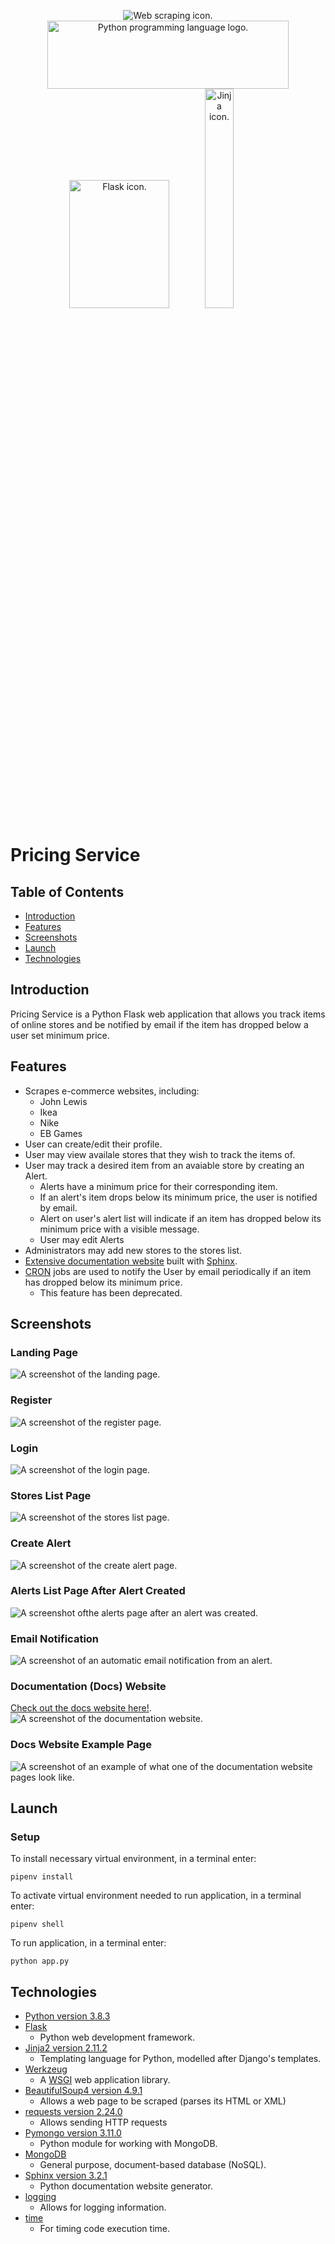 <p align="center">
    <img src="./images/icons/web-scraping.jpg" alt="Web scraping icon." >
    <img src="./images/icons/python.PNG" alt="Python programming language logo." width="386" height="109">
    <img src="./images/icons/flask-logo-png-transparent.png" alt="Flask icon." width="160" height="205">
    <img src="./images/icons/jinja-logo.png" alt="Jinja icon." width="30%"  >
</p>


# Pricing Service

## Table of Contents
- [Introduction](#introduction)
- [Features](#features)
- [Screenshots](#screenshots)
- [Launch](#launch)
- [Technologies](#technologies)

## Introduction
Pricing Service is a Python Flask web application that allows you track items of online stores and be notified by email if the item has dropped below a user set minimum price.

## Features
- Scrapes e-commerce websites, including:
    - John Lewis
    - Ikea
    - Nike
    - EB Games
- User can create/edit their profile.
- User may view availale stores that they wish to track the items of.
- User may track a desired item from an avaiable store by creating an Alert.
    - Alerts have a minimum price for their corresponding item.
    - If an alert's item drops below its minimum price, the user is notified by email.
    - Alert on user's alert list will indicate if an item has dropped below its minimum price with a visible message.
    - User may edit Alerts
- Administrators may add new stores to the stores list.
- [Extensive documentation website](https://nikelausm.github.io/pricing-service/) built with [Sphinx](https://www.sphinx-doc.org/en/master/).
- [CRON](https://en.wikipedia.org/wiki/Cron) jobs are used to notify the User by email periodically if an item has dropped below its minimum price.
    - This feature has been deprecated.

## Screenshots
### Landing Page
<img src="./images/screenshots/landing_page.PNG" alt="A screenshot of the landing page.">

### Register
<img src="./images/screenshots/register_page.PNG" alt="A screenshot of the register page.">

### Login
<img src="./images/screenshots/login.PNG" alt="A screenshot of the login page.">

### Stores List Page
<img src="./images/screenshots/stores_list.PNG" alt="A screenshot of the stores list page.">

### Create Alert
<img src="./images/screenshots/create_alert.PNG" alt="A screenshot of the create alert page.">

### Alerts List Page After Alert Created
<img src="./images/screenshots/alerts_page_item_added.PNG" alt="A screenshot ofthe alerts page after an alert was created.">

### Email Notification
<img src="./images/screenshots/automatic_email_notification.PNG" alt="A screenshot of an automatic email notification from an alert.">

### Documentation (Docs) Website
[Check out the docs website here!](https://nikelausm.github.io/pricing-service/).
<img src="./images/screenshots/docs_website.PNG" alt="A screenshot of the documentation website.">

### Docs Website Example Page
<img src="./images/screenshots/docs_page_example.PNG" alt="A screenshot of an example of what one of the documentation website pages look like.">

## Launch
### Setup
To install necessary virtual environment, in a terminal enter:
```
pipenv install
```
To activate virtual environment needed to run application, in a terminal enter:
```
pipenv shell
```
To run application, in a terminal enter:
```
python app.py
```

## Technologies
- [Python version 3.8.3](https://www.python.org/downloads/release/python-383/)
- [Flask](https://flask.palletsprojects.com/en/1.1.x/)
    - Python web development framework.
- [Jinja2 version 2.11.2](https://jinja.palletsprojects.com/en/2.11.x/)
    - Templating language for Python, modelled after Django's templates.
- [Werkzeug](https://werkzeug.palletsprojects.com/en/1.0.x/)
    - A [WSGI](https://wsgi.readthedocs.io/en/latest/) web application library.
- [BeautifulSoup4 version 4.9.1](https://pypi.org/project/beautifulsoup4/)
    - Allows a web page to be scraped (parses its HTML or XML)
- [requests version 2.24.0](https://pypi.org/project/requests/)
    - Allows sending HTTP requests
- [Pymongo version 3.11.0](https://pymongo.readthedocs.io/en/stable/)
    - Python module for working with MongoDB.
- [MongoDB](https://www.mongodb.com)
    - General purpose, document-based database (NoSQL).
- [Sphinx version 3.2.1](https://www.sphinx-doc.org/en/master/)
    - Python documentation website generator.
- [logging](https://docs.python.org/3/library/logging.html)
    - Allows for logging information.
- [time](https://docs.python.org/3/library/time.html)
    - For timing code execution time.
